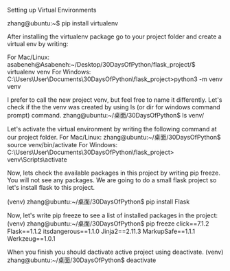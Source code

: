Setting up Virtual Environments

zhang@ubuntu:~$ pip install virtualenv



After installing the virtualenv package go to your project folder and create a virtual env by writing:

For Mac/Linux:
asabeneh@Asabeneh:~/Desktop/30DaysOfPython/flask_project/$ virtualenv venv
For Windows:
C:\Users\User\Documents\30DaysOfPython\flask_project>python3 -m venv venv


I prefer to call the new project venv, but feel free to name it differently. Let's check if the the venv was created by using ls (or dir for windows command prompt) command.
zhang@ubuntu:~/桌面/30DaysOfPython$ ls venv/


Let's activate the virtual environment by writing the following command at our project folder.
For Mac/Linux:
zhang@ubuntu:~/桌面/30DaysOfPython$ source venv/bin/activate
For Windows:
C:\Users\User\Documents\30DaysOfPython\flask_project> venv\Scripts\activate

Now, lets check the available packages in this project by writing pip freeze. You will not see any packages.
We are going to do a small flask project so let's install flask to this project.

(venv) zhang@ubuntu:~/桌面/30DaysOfPython$ pip install Flask


Now, let's write pip freeze to see a list of installed packages in the project:
(venv) zhang@ubuntu:~/桌面/30DaysOfPython$ pip freeze
click==7.1.2
Flask==1.1.2
itsdangerous==1.1.0
Jinja2==2.11.3
MarkupSafe==1.1.1
Werkzeug==1.0.1


When you finish you should dactivate active project using deactivate.
(venv) zhang@ubuntu:~/桌面/30DaysOfPython$ deactivate


